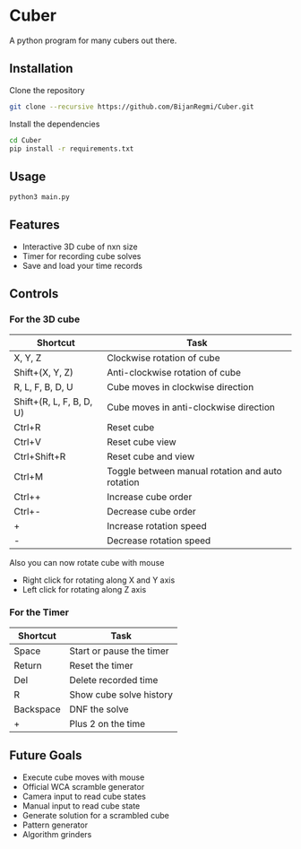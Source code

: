 # Cuber

A python program for many cubers out there.

## Installation

Clone the repository
```bash
git clone --recursive https://github.com/BijanRegmi/Cuber.git
```

Install the dependencies
```bash
cd Cuber
pip install -r requirements.txt
```

## Usage

```bash
python3 main.py
```

## Features
- Interactive 3D cube of nxn size
- Timer for recording cube solves
- Save and load your time records

## Controls
### For the 3D cube
Shortcut | Task
---------|------
X, Y, Z|Clockwise rotation of cube
Shift+(X, Y, Z)|Anti-clockwise rotation of cube
R, L, F, B, D, U|Cube moves in clockwise direction
Shift+(R, L, F, B, D, U)|Cube moves in anti-clockwise direction
Ctrl+R|Reset cube
Ctrl+V|Reset cube view
Ctrl+Shift+R|Reset cube and view
Ctrl+M|Toggle between manual rotation and auto rotation
Ctrl++|Increase cube order
Ctrl+-|Decrease cube order
+|Increase rotation speed
-|Decrease rotation speed

Also you can now rotate cube with mouse
- Right click for rotating along X and Y axis
- Left click for rotating along Z axis

### For the Timer
Shortcut | Task
---------|------
Space|Start or pause the timer
Return|Reset the timer
Del|Delete recorded time
R|Show cube solve history
Backspace|DNF the solve
+|Plus 2 on the time

## Future Goals
- Execute cube moves with mouse
- Official WCA scramble generator
- Camera input to read cube states
- Manual input to read cube state 
- Generate solution for a scrambled cube
- Pattern generator
- Algorithm grinders
